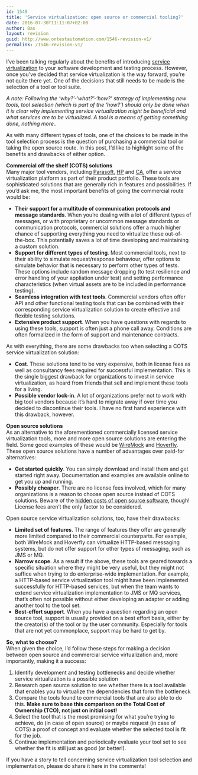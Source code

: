 ```yaml
---
id: 1549
title: 'Service virtualization: open source or commercial tooling?'
date: 2016-07-30T11:11:07+02:00
author: Bas
layout: revision
guid: http://www.ontestautomation.com/1546-revision-v1/
permalink: /1546-revision-v1/
---
```

I&#8217;ve been talking regularly about the benefits of introducing <a href="http://www.ontestautomation.com/tag/service-virtualization-2/" target="_blank">service virtualization</a> to your software development and testing process. However, once you&#8217;ve decided that service virtualization is the way forward, you&#8217;re not quite there yet. One of the decisions that still needs to be made is the selection of a tool or tool suite.

_A note: Following the &#8216;why?&#8217;-&#8216;what?&#8217;-&#8216;how?&#8217; strategy of implementing new tools, tool selection (which is part of the &#8216;how?&#8217;) should only be done when it is clear why implementing service virtualization might be beneficial and what services are to be virtualized. A tool is a means of getting something done, nothing more.._

As with many different types of tools, one of the choices to be made in the tool selection process is the question of purchasing a commercial tool or taking the open source route. In this post, I&#8217;d like to highlight some of the benefits and drawbacks of either option.

**Commercial off the shelf (COTS) solutions**  
Many major tool vendors, including <a href="https://www.parasoft.com/product/parasoft-service-virtualization/" target="_blank">Parasoft</a>, <a href="http://www8.hp.com/nl/nl/software-solutions/service-virtualization/" target="_blank">HP</a> and <a href="http://www.ca.com/us/products/ca-service-virtualization.html" target="_blank">CA</a>, offer a service virtualization platform as part of their product portfolio. These tools are sophisticated solutions that are generally rich in features and possibilities. If you&#8217;d ask me, the most important benefits of going the commercial route would be:

  * **Their support for a multitude of communication protocols and message standards**. When you&#8217;re dealing with a lot of different types of messages, or with proprietary or uncommon message standards or communication protocols, commercial solutions offer a much higher chance of supporting everything you need to virtualize these out-of-the-box. This potentially saves a lot of time developing and maintaining a custom solution.
  * **Support for different types of testing**. Most commercial tools, next to their ability to simulate request/response behaviour, offer options to simulate behavior that is necessary to perform other types of tests. These options include random message dropping (to test resilience and error handling of your appliation under test) and setting performance characteristics (when virtual assets are to be included in performance testing).
  * **Seamless integration with test tools**. Commercial vendors often offer API and other functional testing tools that can be combined with their corresponding service virtualization solution to create effective and flexible testing solutions.
  * **Extensive product support**. When you have questions with regards to using these tools, support is often just a phone call away. Conditions are often formalized in the form of support and maintenance contracts.

As with everything, there are some drawbacks too when selecting a COTS service virtualization solution:

  * **Cost**. These solutions tend to be very expensive, both in license fees as well as consultancy fees required for successful implementation. This is the single biggest drawback for organizations to invest in service virtualization, as heard from friends that sell and implement these tools for a living.
  * **Possible vendor lock-in**. A lot of organizations prefer not to work with big tool vendors because it&#8217;s hard to migrate away if over time you decided to discontinue their tools. I have no first hand experience with this drawback, however.

**Open source solutions**  
As an alternative to the aforementioned commercially licensed service virtualization tools, more and more open source solutions are entering the field. Some good examples of these would be <a href="http://wiremock.org/" target="_blank">WireMock</a> and <a href="http://hoverfly.io/" target="_blank">Hoverfly</a>. These open source solutions have a number of advantages over paid-for alternatives:

  * **Get started quickly**. You can simply download and install them and get started right away. Documentation and examples are available online to get you up and running.
  * **Possibly cheaper**. There are no license fees involved, which for many organizations is a reason to choose open source instead of COTS solutions. Beware of the <a href="http://www.joetheitguy.com/2013/10/23/hidden-costs-of-open-source-software/" target="_blank">hidden costs of open source software</a>, though! License fees aren&#8217;t the only factor to be considered.

Open source service virtualization solutions, too, have their drawbacks:

  * **Limited set of features**. The range of features they offer are generally more limited compared to their commercial counterparts. For example, both WireMock and Hoverfly can virtualize HTTP-based messaging systems, but do not offer support for other types of messaging, such as JMS or MQ.
  * **Narrow scope**. As a result if the above, these tools are geared towards a specific situation where they might be very useful, but they might not suffice when trying to do enterprise-wide implementation. For example, a HTTP-based service virtualization tool might have been implemented successfully for HTTP-based services, but when the team wants to extend service virtualization implementation to JMS or MQ services, that&#8217;s often not possible without either developing an adapter or adding another tool to the tool set.
  * **Best-effort support**. When you have a question regarding an open source tool, support is usually provided on a best effort basis, either by the creator(s) of the tool or by the user community. Especially for tools that are not yet commonplace, support may be hard to get by.

**So, what to choose?**  
When given the choice, I&#8217;d follow these steps for making a decision between open source and commercial service virtualization and, more importantly, making it a success:

  1. Identify development and testing bottlenecks and decide whether service virtualization is a possible solution
  2. Research open source solution to see whether there is a tool available that enables you to virtualize the dependencies that form the bottleneck
  3. Compare the tools found to commercial tools that are also able to do this. **Make sure to base this comparison on the Total Cost of Ownership (TCO), not just on initial cost!**
  4. Select the tool that is the most promising for what you&#8217;re trying to achieve, do (in case of open source) or maybe request (in case of COTS) a proof of concept and evaluate whether the selected tool is fit for the job.
  5. Continue implementation and periodically evaluate your tool set to see whether the fit is still just as good (or better!).

If you have a story to tell concerning service virtualization tool selection and implementation, please do share it here in the comments!